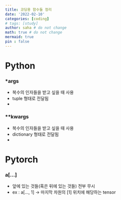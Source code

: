 ```yaml
---
title: 코딩용 함수들 정리
date: '2022-02-10'
categories: [coding]
# tags: [study]
author: saha # do not change
math: true # do not change
mermaid: true
pin : false
---
```


# Python

### *args
- 복수의 인자들을 받고 싶을 때 사용
- tuple 형태로 전달됨
- <script src="https://gist.github.com/ee12ha0220/ab5bcac57254c1827ce512aae83b13df.js"></script>

### **kwargs
- 복수의 인자들을 받고 싶을 때 사용
- dictionary 형태로 전달됨
- <script src="https://gist.github.com/ee12ha0220/691cd0a12c78421b2330889405546092.js"></script>

# Pytorch

### a[...]
- 앞에 있는 것들(혹은 뒤에 있는 것들) 전부 무시
- ex : a[..., 1] -> 마지막 차원의 [1] 위치에 해당하는 tensor